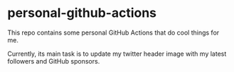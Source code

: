 # personal-github-actions

This repo contains some personal GitHub Actions that do cool things for me.

Currently, its main task is to update my twitter header image with my latest followers and GitHub sponsors.
